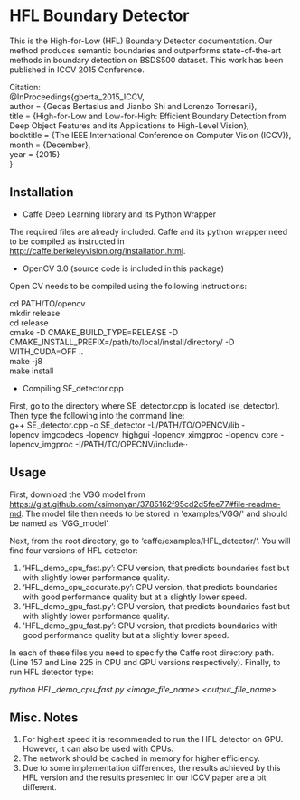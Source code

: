 # HFL Boundary Detector

This is the High-for-Low (HFL) Boundary Detector documentation. Our method produces semantic boundaries and outperforms state-of-the-art methods in boundary detection on BSDS500 dataset. This work has been published in ICCV 2015 Conference.

Citation:  
@InProceedings{gberta_2015_ICCV,  
author = {Gedas Bertasius and Jianbo Shi and Lorenzo Torresani},  
title = {High-for-Low and Low-for-High: Efficient Boundary Detection from Deep Object Features and its Applications to High-Level Vision},  
booktitle = {The IEEE International Conference on Computer Vision (ICCV)},  
month = {December},  
year = {2015}  
}

## Installation

* Caffe Deep Learning library and its Python Wrapper

The required files are already included. Caffe and its python wrapper need to be compiled as instructed in http://caffe.berkeleyvision.org/installation.html. 

* OpenCV 3.0 (source code is included in this package)
 
Open CV needs to be compiled using the following instructions:

cd PATH/TO/opencv  
mkdir release  
cd release  
cmake -D CMAKE_BUILD_TYPE=RELEASE -D CMAKE_INSTALL_PREFIX=/path/to/local/install/directory/ -D WITH_CUDA=OFF ..  
make -j8  
make install  

* Compiling SE_detector.cpp

First, go to the directory where SE_detector.cpp is located (se_detector). Then type the following into the command line:  
g++ SE_detector.cpp -o SE_detector -L/PATH/TO/OPENCV/lib -lopencv_imgcodecs -lopencv_highgui -lopencv_ximgproc -lopencv_core -lopencv_imgproc -I/PATH/TO/OPECNV/include⋅⋅


## Usage

First, download the VGG model from https://gist.github.com/ksimonyan/3785162f95cd2d5fee77#file-readme-md. The model file then needs to be stored in 'examples/VGG/' and should be named as 'VGG_model'

Next, from the root directory, go to ‘caffe/examples/HFL_detector/‘. You will find four versions of HFL detector:

1. ‘HFL_demo_cpu_fast.py’: CPU version, that predicts boundaries fast but with slightly lower performance quality.
2. ‘HFL_demo_cpu_accurate.py’: CPU version, that predicts boundaries with good performance quality but at a slightly lower speed.
3. ‘HFL_demo_gpu_fast.py’: GPU version, that predicts boundaries fast but with slightly lower performance quality.
4. 'HFL_demo_gpu_fast.py’: GPU version, that predicts boundaries with good performance quality but at a slightly lower speed.

In each of these files you need to specify the Caffe root directory path. (Line 157 and Line 225 in CPU and GPU versions respectively). Finally, to run HFL detector type:

*python HFL_demo_cpu_fast.py <image_file_name> <output_file_name>*


## Misc. Notes

1. For highest speed it is recommended to run the HFL detector on GPU. However, it can also be used with CPUs.
2. The network should be cached in memory for higher efficiency.
3. Due to some implementation differences, the results achieved by this HFL version and the results presented in our ICCV paper are a bit different.


